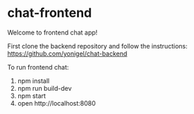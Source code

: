 # chat-frontend

Welcome to frontend chat app!

First clone the backend repository and follow the instructions:
https://github.com/yonigel/chat-backend

To run frontend chat:
1. npm install
2. npm run build-dev
3. npm start
4. open http://localhost:8080


